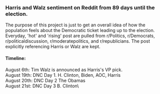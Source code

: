 ### Harris and Walz sentiment on Reddit from 89 days until the election.
The purpose of this project is just to get an overall idea of how the population feels about the Democratic ticket leading up to the election. Everyday, 'hot' and 'rising' post are pulled from r/Politics, r/Democrats, r/politicaldiscussion, r/moderatepolitics, and r/republicians. The post explicitly referencing Harris or Walz are kept. 

#### Timeline: 
August 6th: Tim Walz is announced as Harris's VP pick.\
August 19th: DNC Day 1. H. Clinton, Biden, AOC, Harris\
August 20th: DNC Day 2 The Obamas\
August 21st: DNC Day 3 B. Clinton\


